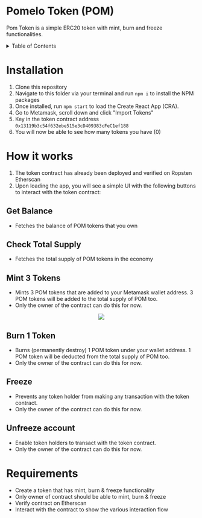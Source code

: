 # Pomelo Token (POM)

Pom Token is a simple ERC20 token with mint, burn and freeze functionalities.

<!-- TABLE OF CONTENTS -->
<details>
  <summary>Table of Contents</summary>
  <ol>
    <li>
      <a href="#installation">Installation</a>
    </li>
    <li>
      <a href="#usage--features">Usage / Features</a>
    </li>
    <li>
      <a href="#built-with">Built With</a>
    </li>
    <li>
      <a href="#getting-started">Getting Started</a>
    </li>
    <li><a href="#contact">Contact</a></li>
  </ol>
</details>


# Installation

1. Clone this repository
2. Navigate to this folder via your terminal and run ```npm i``` to install the NPM packages
3. Once installed, run `npm start` to load the Create React App (CRA).
4. Go to Metamask, scroll down and click "Import Tokens"
5. Key in the token contract address ```0x13119b3c54f632ebe515e3cD409383cFeC1ef188```
6. You will now be able to see how many tokens you have (0)

#  How it works

1. The token contract has already been deployed and verified on Ropsten Etherscan
2. Upon loading the app, you will see a simple UI with the following buttons to interact with the token contract:

## Get Balance
- Fetches the balance of POM tokens that you own

## Check Total Supply
- Fetches the total supply of POM tokens in the economy

## Mint 3 Tokens
- Mints 3 POM tokens that are added to your Metamask wallet address. 3 POM tokens will be added to the total supply of POM too.
- Only the owner of the contract can do this for now.

<div align="center">
  <img src="https://user-images.githubusercontent.com/90031266/168688327-c2692c89-0216-4ad8-be9a-8c718dde0f03.gif" />
</div>

## Burn 1 Token
- Burns (permanently destroy) 1 POM token under your wallet address. 1 POM token will be deducted from the total supply of POM too.
- Only the owner of the contract can do this for now.

## Freeze
- Prevents any token holder from making any transaction with the token contract.
- Only the owner of the contract can do this for now.

## Unfreeze account
- Enable token holders to transact with the token contract.
- Only the owner of the contract can do this for now.

# Requirements
- Create a token that has mint, burn & freeze functionality
- Only owner of contract should be able to mint, burn & freeze
- Verify contract on Etherscan
- Interact with the contract to show the various interaction flow
